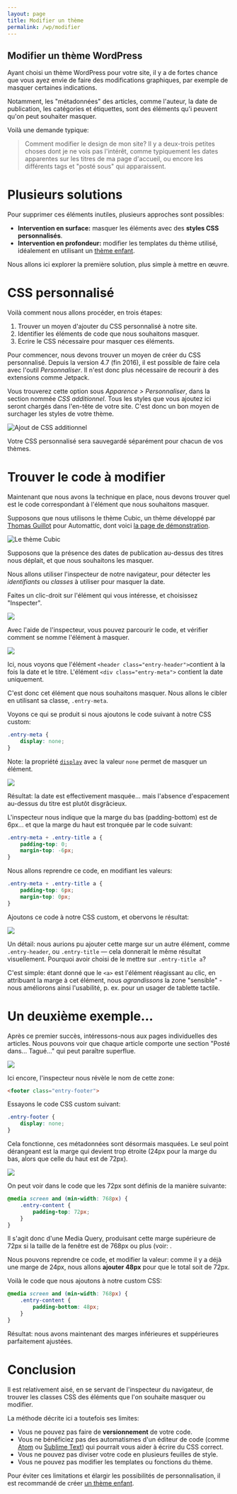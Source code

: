 ```yaml
---
layout: page
title: Modifier un thème
permalink: /wp/modifier
---
```


Modifier un thème WordPress
---

Ayant choisi un thème WordPress pour votre site, il y a de fortes chance que vous ayez envie de faire des modifications graphiques, par exemple de masquer certaines indications.

Notamment, les "métadonnées" des articles, comme l'auteur, la date de publication, les catégories et étiquettes, sont des éléments qu'i peuvent qu'on peut souhaiter masquer.

Voilà une demande typique:

> Comment modifier le design de mon site? Il y a deux-trois petites choses dont je ne vois pas l'intérêt, comme typiquement les dates apparentes sur les titres de ma page d'accueil, ou encore les différents tags et "posté sous" qui apparaissent.

Plusieurs solutions
===

Pour supprimer ces éléments inutiles, plusieurs approches sont possibles:

- **Intervention en surface:** masquer les éléments avec des **styles CSS personnalisés**.
- **Intervention en profondeur:** modifier les templates du thème utilisé, idéalement en utilisant un [thème enfant](theme-enfant).

Nous allons ici explorer la première solution, plus simple à mettre en œuvre.

CSS personnalisé
===

Voilà comment nous allons procéder, en trois étapes:

1. Trouver un moyen d'ajouter du CSS personnalisé à notre site.
2. Identifier les éléments de code que nous souhaitons masquer.
3. Ecrire le CSS nécessaire pour masquer ces éléments.

Pour commencer, nous devons trouver un moyen de créer du CSS personnalisé. Depuis la version 4.7 (fin 2016), il est possible de faire cela avec l'outil *Personnaliser*. Il n'est donc plus nécessaire de recourir à des extensions comme Jetpack.

Vous trouverez cette option sous *Apparence > Personnaliser*, dans la section nommée *CSS additionnel*. Tous les styles que vous ajoutez ici seront chargés dans l'en-tête de votre site. C'est donc un bon moyen de surchager les styles de votre thème.

![Ajout de CSS additionnel](/cours-wp/img/wp-customizer-css-fr.png)

Votre CSS personnalisé sera sauvegardé séparément pour chacun de vos thèmes.

Trouver le code à modifier
===

Maintenant que nous avons la technique en place, nous devons trouver quel est le code correspondant à l'élément que nous souhaitons masquer.

Supposons que nous utilisons le thème Cubic, un thème développé par [Thomas Guillot](https://thomasguillot.com/2015/01/16/new-theme-cubic/) pour Automattic, dont voici [la page de démonstration](https://cubicdemo.wordpress.com/).

![Le thème Cubic](/cours-wp/img/cubic-homepage.jpg)

Supposons que la présence des dates de publication au-dessus des titres nous déplait, et que nous souhaitons les masquer.

Nous allons utiliser l'inspecteur de notre navigateur, pour détecter les *identifiants* ou *classes* à utiliser pour masquer la date.

Faites un clic-droit sur l'élément qui vous intéresse, et choisissez "Inspecter".

![](/cours-wp/img/chrome-inspect.jpg)

Avec l'aide de l'inspecteur, vous pouvez parcourir le code, et vérifier comment se nomme l'élément à masquer.

![](/cours-wp/img/inspection-code.png)

Ici, nous voyons que l'élément `<header class="entry-header">`contient à la fois la date et le titre. L'élément `<div class="entry-meta">` contient la date uniquement. 

C'est donc cet élément que nous souhaitons masquer. Nous allons le cibler en utilisant sa classe, `.entry-meta`.

Voyons ce qui se produit si nous ajoutons le code suivant à notre CSS custom:

```css
.entry-meta {
    display: none;
}
```

Note: la propriété [`display`](https://developer.mozilla.org/fr/docs/Web/CSS/display) avec la valeur `none` permet de masquer un élément.

![](/cours-wp/img/resultat-1.jpg)

Résultat: la date est effectivement masquée... mais l'absence d'espacement au-dessus du titre est plutôt disgrâcieux.

L'inspecteur nous indique que la marge du bas (padding-bottom) est de 6px... et que la marge du haut est tronquée par le code suivant:

```css
.entry-meta + .entry-title a {
    padding-top: 0;
    margin-top: -6px;
}
```

Nous allons reprendre ce code, en modifiant les valeurs:

```css
.entry-meta + .entry-title a {
    padding-top: 6px;
    margin-top: 0px;
}
```

Ajoutons ce code à notre CSS custom, et obervons le résultat:

![](/cours-wp/img/dates-masquees.jpg)

Un détail: nous aurions pu ajouter cette marge sur un autre élément, comme `.entry-header`, ou `.entry-title` — cela donnerait le même résultat visuellement. Pourquoi avoir choisi de le mettre sur `.entry-title a`? 

C'est simple: étant donné que le `<a>` est l'élément réagissant au clic, en attribuant la marge à cet élément, nous *agrandissons* la zone "sensible" - nous améliorons ainsi l'usabilité, p. ex. pour un usager de tablette tactile.

Un deuxième exemple...
===

Après ce premier succès, intéressons-nous aux pages individuelles des articles. Nous pouvons voir que chaque article comporte une section "Posté dans... Tagué..." qui peut paraître superflue.

![](/cours-wp/img/entry-footer.jpg)

Ici encore, l'inspecteur nous révèle le nom de cette zone:

```html
<footer class="entry-footer">
```

Essayons le code CSS custom suivant:

```css
.entry-footer {
    display: none;
}
```

Cela fonctionne, ces métadonnées sont désormais masquées. Le seul point dérangeant est la marge qui devient trop étroite (24px pour la marge du bas, alors que celle du haut est de 72px).

![](/cours-wp/img/inspect-single.jpg)

On peut voir dans le code que les 72px sont définis de la manière suivante:

```css
@media screen and (min-width: 768px) {
    .entry-content {
        padding-top: 72px;
    }
}
```

Il s'agit donc d'une Media Query, produisant cette marge supérieure de 72px si la taille de la fenêtre est de 768px ou plus (voir: .

Nous pouvons reprendre ce code, et modifier la valeur: comme il y a déjà une marge de 24px, nous allons **ajouter 48px** pour que le total soit de 72px.

Voilà le code que nous ajoutons à notre custom CSS:

```css
@media screen and (min-width: 768px) {
    .entry-content {
        padding-bottom: 48px;
    }
}
```

Résultat: nous avons maintenant des marges inférieures et suppérieures parfaitement ajustées.

Conclusion
===

Il est relativement aisé, en se servant de l'inspecteur du navigateur, de trouver les classes CSS des éléments que l'on souhaite masquer ou modifier.

La méthode décrite ici a toutefois ses limites:

- Vous ne pouvez pas faire de **versionnement** de votre code.
- Vous ne bénéficiez pas des automatismes d'un éditeur de code (comme [Atom](https://atom.io/) ou [Sublime Text](https://www.sublimetext.com/)) qui pourrait vous aider à écrire du CSS correct.
- Vous ne pouvez pas diviser votre code en plusieurs feuilles de style.
- Vous ne pouvez pas modifier les templates ou fonctions du thème.

Pour éviter ces limitations et élargir les possibilités de personnalisation, il est recommandé de créer [un thème enfant](theme-enfant).